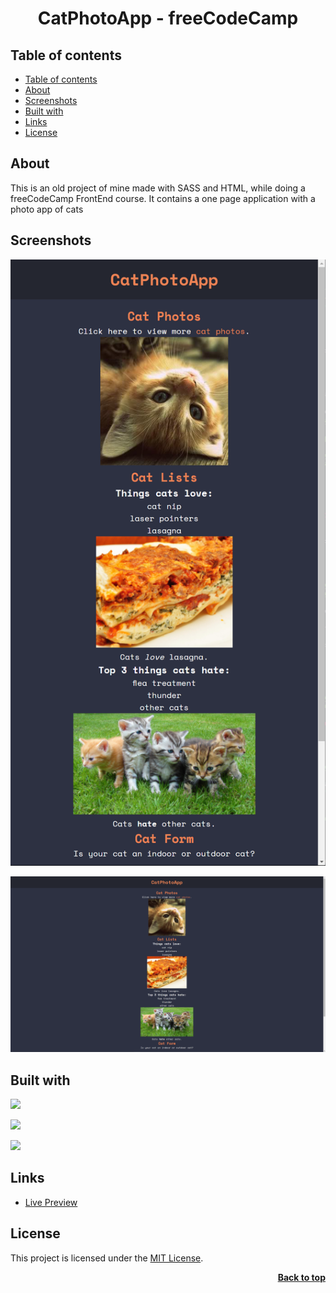 <a name="readme-top"></a>

<h1 align="center">CatPhotoApp - freeCodeCamp</h1>

## Table of contents

- [Table of contents](#table-of-contents)
- [About](#about)
- [Screenshots](#screenshots)
- [Built with](#built-with)
- [Links](#links)
- [License](#license)

## About

This is an old project of mine made with SASS and HTML, while doing a freeCodeCamp FrontEnd course. It contains a one page application with a photo app of cats

## Screenshots

![](./img/msedge_4QVdT8CO16.png)

![](./img/msedge_m9j79NWgJb.png)

## Built with

![](https://img.shields.io/badge/HTML5-E34F26?style=for-the-badge&logo=html5&logoColor=white)

![](https://img.shields.io/badge/CSS3-1572B6?style=for-the-badge&logo=css3&logoColor=white)

![](https://img.shields.io/badge/Sass-CC6699?style=for-the-badge&logo=sass&logoColor=white)

## Links

- [Live Preview](https://seesmof.github.io/cat-photo-app_fcc/)

## License

This project is licensed under the [MIT License](./LICENSE).

<p align="right"><a href="#readme-top"><strong>Back to top</strong></a></p>
